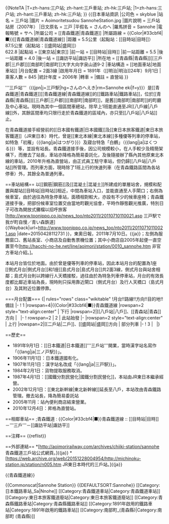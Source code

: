 {{NoteTA
|T=zh-hans:三户站; zh-hant:三戶車站; zh-hk:三戶站;
|1=zh-hans:三户站; zh-hant:三戶車站; zh-hk:三戶站;
}}
{{日本車站資訊
|公司色 = skyblue
|站名 = 三戶站
|圖片 = Aoimoritetsudou SannoheStation.jpg
|圖片說明 = 三戶站站房（2007年）
|日文原名 = 三戸
|平假名 = さんのへ
|羅馬拼音 = Sannohe
|電報略號 = サヘ
|所屬公司 = [[青森鐵道|青森鐵道]]
|所屬路線 = {{Color|#33cbf4|■}}[[青森鐵道線|青森鐵道線]]
|距離 = 5.5公里（起點站：[[目時站|目時]]）<br />87.5公里（起點站：[[盛岡站|盛岡]]）<br />622.8
|起點站 = [[東京站|東京]]
|前一站 = [[目時站|目時]]
|前一站距離 = 5.5
|後一站距離 = 4.0
|後一站 = [[諏訪平站|諏訪平]]
|所在地 = [[青森縣|青森縣]][[三戶郡|三戶郡]][[南部町|南部町]]大字大向字泉山道9-2
|車站構造 = [[地面車站|地面車站]]
|月台配置 = 2面3線
|啟用年月日 = 1891年（[[明治|明治]]24年）9月1日
|乘客人數 = 845
|統計年度 = 2006年
|轉車 = 
|備註 = 直營站
}}

'''三戶站'''（{{jpn|j=三戸駅|hg=さんのへえき|rm=Sannohe eki|f=y}}）是[[青森鐵道|青森鐵道]][[青森鐵道線|青森鐵道線]]的[[鐵路車站|鐵路車站]]，位於[[青森縣|青森縣]][[三戶郡|三戶郡]][[南部町|南部町]]，是舊[[南部町|南部町]]的町廳及中心車站。現時為其中一個區間車總站，除早上1班能直通至JR[[八戶線|八戶線]]外，其餘區間車均只限行走於青森鐵道的區域內，亦只至[[八戶站|八戶站]]止。

在青森鐵道接手經營前的[[日本國有鐵道|日本國鐵]]及[[東日本旅客鐵道|東日本旅客鐵道]]（JR東日本）時代，曾是[[東北本線|東北本線]]多種優等列車的停車站，如特急「初雁」（{{lang|ja|はつがり}}）及寢台特急「白鶴」（{{lang|ja|はくつる}}）等，並設有站長。青森鐵道接手後，因公司規模較小，在人手較少及精簡架構下，而撤去了站長，車站亦降格為簡易委託化，及後隨接辦了縣內其他原東北本線的車站，2010年升格為直營站，由正式員工駐守車站，但仍歸[[八戶站|八戶站]]所管理。而列車方面，現時除了1班上行的快速列車（在青森鐵路區間為各站停車）外，其餘全為普通列車。

==車站結構==
以[[鋼筋|鋼筋]]及[[混凝土|混凝土]]所建成的單層站舍，規模和配置與鄰站[[目時站|目時站]]相近，中間為車站入口，並能直通至人手閘口；右側為候車室，由於過往為特急停車站，面積相對較大，亦設有不少的候車座椅；青森鐵道接手後，把部份候車室位置交由當地町觀光協會，平時作靜態觀光推廣，特別日子可改為開放式攤檔以招呼旅客<ref>[http://www.toonippo.co.jp/news_too/nto2011/20110710110021.asp 三戸駅で我が町自慢／青い森鉄道] {{Wayback|url=http://www.toonippo.co.jp/news_too/nto2011/20110710110021.asp |date=20150428112731 }}，東奧日報，2011年7月10日。{{ja}}</ref>；左側為服務窗口、舊站長室、小商店及自動售票機位置；其中小商店自2005年起便一直空置至今<ref>[http://hacchi-no-he.net/line/aoimori/station/0010_sannohe.htm 非官方車站介紹。]</ref>。

本站月台皆位於地面。由於曾是優等列車的停車站，因此本站月台的配置為1座[[側式月台|側式月台]]和1座[[島式月台|島式月台]]共2面3線，側式月台與站舍相鄰；島式月台則以跨線行人天橋接駁，過往由於為特急列車停車站，月台的有效長度都比鄰近車站為長，現時則只採用靠近閘口（側式月台）及行人天橋口（島式月台）及其附近位置停靠。

===月台配置===
{| rules="rows"  class="wikitable"
!月台!!路線!!方向!!目的地!!備註
|-
! 1
|rowspan=4|{{Color|#33cbf4|■}}青森鐵道線
|rowspan=2 style="text-align:center" | 下行
|rowspan=2|[[八戶站|八戶]]、[[青森站|青森]]方向
|  
|-
! rowspan=2 | 2
| 此站始發
|-
|rowspan=2 style="text-align:center" | 上行
|rowspan=2|[[二戶站|二戶]]、[[盛岡站|盛岡]]方向
| 部分列車
|-
! 3
|  
|}

==歷史==
* 1891年9月1日：[[日本鐵道|日本鐵道]]'''三戶站'''開業，當時漢字站名寫作「{{lang|ja|三ノ戸駅}}」。
* 1906年11月1日：日本鐵道國有化。
* 1907年11月1日：漢字站名改成「{{lang|ja|三戸駅}}」。
* 1984年2月1日：貨物提取服務取消。
* 1987年4月1日：[[國鐵分割民營化|國鐵分割民營化]]，本站由JR東日本繼承經營。
* 2002年12月1日：[[東北新幹線|東北新幹線]]延長至八戶，本站改由青森鐵路管理。撤去站長，降為簡易委託站
* 2005年11月：站內便利商店結束營業。
* 2010年12月4日：昇格為直營站。

==相鄰車站==
;青森鐵道
: {{Color|#33cbf4|■}}青森鐵道線
:: [[目時站|目時]]－'''三戶'''－[[諏訪平站|諏訪平]]

==注釋==
{{reflist}}

==外部連結==
*[http://aoimorirailway.com/archives/chiiki-station/sannohe 青森鐵道三戶站公式網頁。]{{ja}}
*[https://web.archive.org/web/20151228004954/http://michinoku-station.jp/station/n005.htm JR東日本時代的三戶站。]{{ja}}

{{青森鐵道線}}

{{Commonscat|Sannohe Station}}
{{DEFAULTSORT:Sannohe}}
[[Category:日本鐵路車站_Sa|Nnohe]]
[[Category:青森鐵道車站|Category:青森鐵道車站]]
[[Category:東日本旅客鐵道廢站|Category:東日本旅客鐵道廢站]]
[[Category:青森縣鐵路車站|Category:青森縣鐵路車站]]
[[Category:1891年啟用的鐵路車站|Category:1891年啟用的鐵路車站]]
[[Category:南部町_(青森縣)|Category:南部町 (青森縣)]]